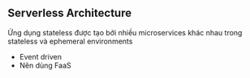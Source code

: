 ## Serverless Architecture

Ứng dụng stateless được tạo bởi nhiều microservices khác nhau trong stateless và ephemeral environments

- Event driven 
- Nên dùng FaaS

